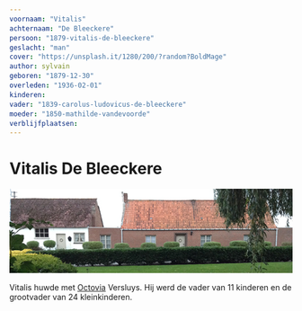 ```yaml
---
voornaam: "Vitalis"
achternaam: "De Bleeckere"
persoon: "1879-vitalis-de-bleeckere"
geslacht: "man"
cover: "https://unsplash.it/1280/200/?random?BoldMage"
author: sylvain
geboren: "1879-12-30"
overleden: "1936-02-01"
kinderen:
vader: "1839-carolus-ludovicus-de-bleeckere"
moeder: "1850-mathilde-vandevoorde"
verblijfplaatsen:
---
```

# Vitalis De Bleeckere

![](voorgrond.jpg)

Vitalis huwde met [Octovia](1878-octavia-versluys) Versluys. Hij werd de vader van 11 kinderen en de grootvader van 24 kleinkinderen.




